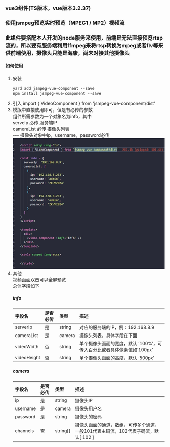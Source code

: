### vue3组件(TS版本，vue版本3.2.37)
### 使用jsmpeg预览实时预览（MPEG1 / MP2）视频流
### 此组件要搭配本人开发的node服务来使用，前端是无法直接预览rtsp流的，所以要有服务端利用ffmpeg来将rtsp转换为mpeg或者flv等来供前端使用，摄像头只能是海康，尚未对接其他摄像头
#### 如何使用
1. 安装
    ```  
    yard add jsmpeg-vue-component --save
    npm install jsmpeg-vue-component --save
    ```
2. 引入
    import { VideoComponent } from 'jsmpeg-vue-component/dist'
3. 模版中直接使用即可，但是有必传的参数  
    组件所需参数为一个对象名为info，其中  
    serveIp 必传 服务端IP  
    cameraList 必传  摄像头列表  
      --- 摄像头对象中ip，username，password必传  
      ![alt text](demo.png)
5. 其他  
    视频画面双击可以全屏预览  
    总体字段如下  
    ##### info
    |  字段名  | 是否必传 | 类型 | 描述  |
    |  ----  |  ----  |  ----  | ----  |
    | serverIp  | 是 | string | 对应的服务端的IP，例：192.168.8.9 |
    | cameraList | 是 | camera | 摄像头列表，具体字段在下面 |
    | videoWidth | 否 | string | 单个摄像头画面的宽度，默认 ‘100%’，可传入百分比或者具体像素值如‘100px’ |
    | videoHeight | 否 | string | 单个摄像头画面的高度，默认 ‘500px’ |
    ##### camera
    |  字段名  | 是否必传 | 类型 | 描述  |
    |  ----  |  ----  |  ----  | ----  |
    | ip  | 是 | string | 摄像头IP |
    | username | 是 | camera | 摄像头用户名 |
    | password | 是 | string | 摄像头的密码 |
    | channels | 否 | string[] | 摄像头画面的通道，数组，可传多个通道，一般101代表主码流，102代表子码流，默认[ 102 ] |